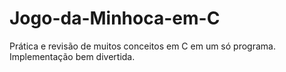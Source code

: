 # Jogo-da-Minhoca-em-C
Prática e revisão de muitos conceitos em C em um só programa. Implementação bem divertida.
